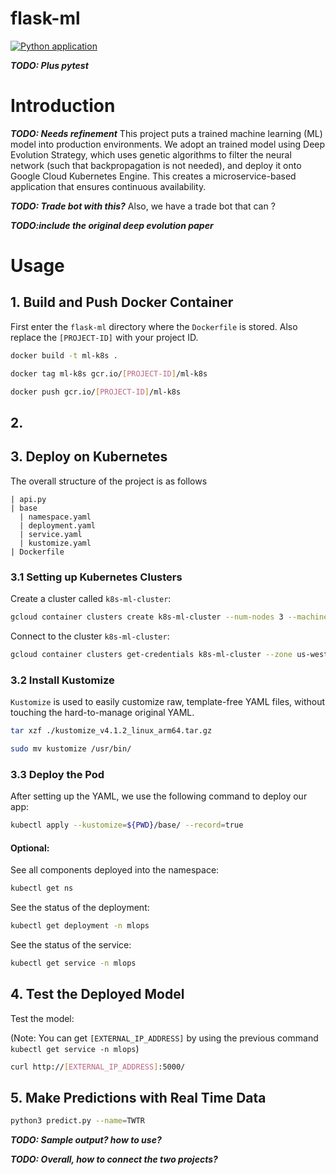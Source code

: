 # flask-ml
[![Python application](https://github.com/IDS-721-Final-Project/flask-ml/actions/workflows/python-app.yml/badge.svg?branch=master)](https://github.com/IDS-721-Final-Project/flask-ml/actions/workflows/python-app.yml)


***TODO: Plus pytest***

# Introduction

***TODO: Needs refinement***
This project puts a trained machine learning (ML) model into production environments. We adopt an trained model using Deep Evolution Strategy, which uses genetic algorithms to filter the neural network (such that backpropagation is not needed), and deploy it onto Google Cloud Kubernetes Engine. This creates a microservice-based application that ensures continuous availability.

***TODO: Trade bot with this?***
Also, we have a trade bot that can ?

***TODO:include the original deep evolution paper*** 


# Usage


## 1. Build and Push Docker Container
First enter the `flask-ml` directory where the `Dockerfile` is stored. Also replace the `[PROJECT-ID]` with your project ID.

```bash
docker build -t ml-k8s .

docker tag ml-k8s gcr.io/[PROJECT-ID]/ml-k8s

docker push gcr.io/[PROJECT-ID]/ml-k8s
```

## 2. 

## 3. Deploy on Kubernetes

The overall structure of the project is as follows
```
| api.py
| base
  | namespace.yaml
  | deployment.yaml
  | service.yaml
  | kustomize.yaml
| Dockerfile
```


### 3.1 Setting up Kubernetes Clusters

Create a cluster called `k8s-ml-cluster`:
```bash
gcloud container clusters create k8s-ml-cluster --num-nodes 3 --machine-type g1-small --zone us-west1-b
```
Connect to the cluster `k8s-ml-cluster`:
```bash
gcloud container clusters get-credentials k8s-ml-cluster --zone us-west1-b --project [PROJECT_ID]
```

### 3.2 Install Kustomize


`Kustomize` is used to easily customize raw, template-free YAML files, without touching the hard-to-manage original YAML.
```bash
tar xzf ./kustomize_v4.1.2_linux_arm64.tar.gz

sudo mv kustomize /usr/bin/
```

### 3.3 Deploy the Pod


After setting up the YAML, we use the following command to deploy our app:
```bash
kubectl apply --kustomize=${PWD}/base/ --record=true
```
#### Optional:
See all components deployed into the namespace:
```bash
kubectl get ns
```
See the status of the deployment:
```bash
kubectl get deployment -n mlops
```

See the status of the service:
```bash
kubectl get service -n mlops
```


## 4. Test the Deployed Model

Test the model:

(Note: You can get `[EXTERNAL_IP_ADDRESS]` by using the previous command `kubectl get service -n mlops`)
```bash
curl http://[EXTERNAL_IP_ADDRESS]:5000/
```

## 5. Make Predictions with Real Time Data

 ```bash
 python3 predict.py --name=TWTR
 ```
 
 ***TODO: Sample output? how to use?*** 
 
 ***TODO: Overall, how to connect the two projects?***
